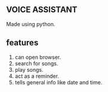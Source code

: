## VOICE ASSISTANT

Made using python.

## features

1. can open browser.
2. search for songs.
3. play songs.
4. act as a reminder.
5. tells general info like date and time.
